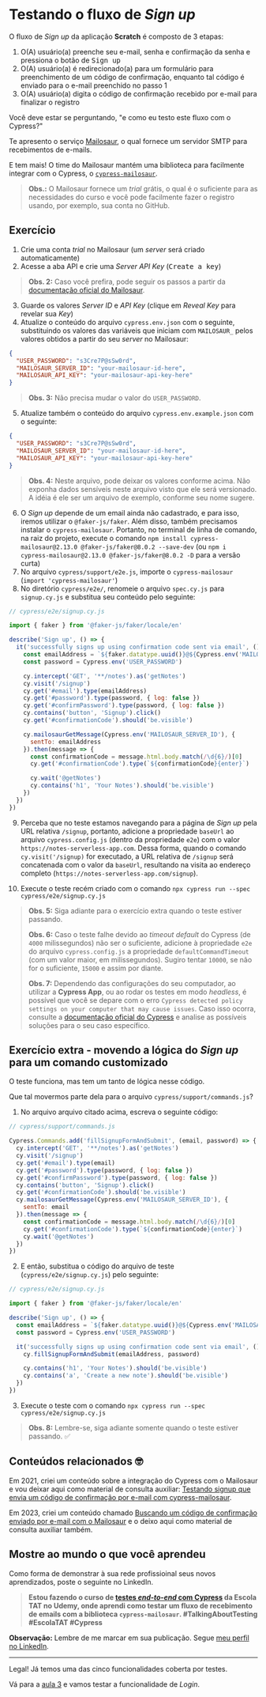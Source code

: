 # Testando o fluxo de _Sign up_

O fluxo de _Sign up_ da aplicação **Scratch** é composto de 3 etapas:

1. O(A) usuário(a) preenche seu e-mail, senha e confirmação da senha e pressiona o botão de <kbd>Sign up</kbd>
2. O(A) usuário(a) é redirecionado(a) para um formulário para preenchimento de um código de confirmação, enquanto tal código é enviado para o e-mail preenchido no passo 1
3. O(A) usuário(a) digita o código de confirmação recebido por e-mail para finalizar o registro

Você deve estar se perguntando, "e como eu testo este fluxo com o Cypress?"

Te apresento o serviço [Mailosaur](https://mailosaur.com), o qual fornece um servidor SMTP para recebimentos de e-mails.

E tem mais! O time do Mailosaur mantém uma biblioteca para facilmente integrar com o Cypress, o [`cypress-mailosaur`](https://www.npmjs.com/package/cypress-mailosaur).

> **Obs.:** O Mailosaur fornece um _trial_ grátis, o qual é o suficiente para as necessidades do curso e você pode facilmente fazer o registro usando, por exemplo, sua conta no GitHub.

## Exercício

1. Crie uma conta _trial_ no Mailosaur (um _server_ será criado automaticamente)
2. Acesse a aba API e crie uma _Server API Key_ (<kbd>Create a key</kbd>)

> **Obs. 2:** Caso você prefira, pode seguir os passos a partir da [documentação oficial do Mailosaur](https://mailosaur.com/docs/managing-your-account/api-keys/#what-are-server-api-keys).

3. Guarde os valores _Server ID_ e _API Key_ (clique em _Reveal Key_ para revelar sua _Key_)
4. Atualize o conteúdo do arquivo `cypress.env.json` com o seguinte, substituindo os valores das variáveis que iniciam com `MAILOSAUR_` pelos valores obtidos a partir do seu _server_ no Mailosaur:

```json
{
  "USER_PASSWORD": "s3Cre7P@sSw0rd",
  "MAILOSAUR_SERVER_ID": "your-mailosaur-id-here",
  "MAILOSAUR_API_KEY": "your-mailosaur-api-key-here"
}
```

> **Obs. 3:** Não precisa mudar o valor do `USER_PASSWORD`.

5. Atualize também o conteúdo do arquivo `cypress.env.example.json` com o seguinte:

```json
{
  "USER_PASSWORD": "s3Cre7P@sSw0rd",
  "MAILOSAUR_SERVER_ID": "your-mailosaur-id-here",
  "MAILOSAUR_API_KEY": "your-mailosaur-api-key-here"
}
```

> **Obs. 4:** Neste arquivo, pode deixar os valores conforme acima. Não exponha dados sensíveis neste arquivo visto que ele será versionado. A idéia é ele ser um arquivo de exemplo, conforme seu nome sugere.

6. O _Sign up_ depende de um email ainda não cadastrado, e para isso, iremos utilizar o `@faker-js/faker`. Além disso, também precisamos instalar o `cypress-mailosaur`. Portanto, no terminal de linha de comando, na raiz do projeto, execute o comando `npm install cypress-mailosaur@2.13.0 @faker-js/faker@8.0.2 --save-dev` (ou `npm i cypress-mailosaur@2.13.0 @faker-js/faker@8.0.2 -D` para a versão curta)
7. No arquivo `cypress/support/e2e.js`, importe o `cypress-mailosaur` (`import 'cypress-mailosaur'`)
8. No diretório `cypress/e2e/`, renomeie o arquivo `spec.cy.js` para `signup.cy.js` e substitua seu conteúdo pelo seguinte:

```js
// cypress/e2e/signup.cy.js

import { faker } from '@faker-js/faker/locale/en'

describe('Sign up', () => {
  it('successfully signs up using confirmation code sent via email', () => {
    const emailAddress = `${faker.datatype.uuid()}@${Cypress.env('MAILOSAUR_SERVER_ID')}.mailosaur.net`
    const password = Cypress.env('USER_PASSWORD')

    cy.intercept('GET', '**/notes').as('getNotes')
    cy.visit('/signup')
    cy.get('#email').type(emailAddress)
    cy.get('#password').type(password, { log: false })
    cy.get('#confirmPassword').type(password, { log: false })
    cy.contains('button', 'Signup').click()
    cy.get('#confirmationCode').should('be.visible')

    cy.mailosaurGetMessage(Cypress.env('MAILOSAUR_SERVER_ID'), {
      sentTo: emailAddress
    }).then(message => {
      const confirmationCode = message.html.body.match(/\d{6}/)[0]
      cy.get('#confirmationCode').type(`${confirmationCode}{enter}`)

      cy.wait('@getNotes')
      cy.contains('h1', 'Your Notes').should('be.visible')
    })
  })
})

```

9. Perceba que no teste estamos navegando para a página de _Sign up_ pela URL relativa `/signup`, portanto, adicione a propriedade `baseUrl` ao arquivo `cypress.config.js` (dentro da propriedade `e2e`) com o valor `https://notes-serverless-app.com`. Dessa forma, quando o comando `cy.visit('/signup)` for executado, a URL relativa de `/signup` será concatenada com o valor da `baseUrl`, resultando na visita ao endereço completo (`https://notes-serverless-app.com/signup`).

10. Execute o teste recém criado com o comando `npx cypress run --spec cypress/e2e/signup.cy.js`

> **Obs. 5:** Siga adiante para o exercício extra quando o teste estiver passando.
>
> **Obs. 6:** Caso o teste falhe devido ao _timeout default_ do Cypress (de `4000` milissegundos) não ser o suficiente, adicione à propriedade `e2e` do arquivo `cypress.config.js` a propriedade `defaultCommandTimeout` (com um valor maior, em milissegundos). Sugiro tentar `10000`, se não for o suficiente, `15000` e assim por diante.
>
> **Obs. 7:** Dependendo das configurações do seu computador, ao utilizar a __Cypress App__, ou ao rodar os testes em modo _headless_, é possível que você se depare com o erro `Cypress detected policy settings on your computer that may cause issues`. Caso isso ocorra, consulte a [documentação oficial do Cypress](https://docs.cypress.io/guides/references/error-messages#Cypress-detected-policy-settings-on-your-computer-that-may-cause-issues) e analise as possíveis soluções para o seu caso específico.

## Exercício extra - movendo a lógica do _Sign up_ para um comando customizado

O teste funciona, mas tem um tanto de lógica nesse código.

Que tal movermos parte dela para o arquivo `cypress/support/commands.js`?

1. No arquivo arquivo citado acima, escreva o seguinte código:

```js
// cypress/support/commands.js

Cypress.Commands.add('fillSignupFormAndSubmit', (email, password) => {
  cy.intercept('GET', '**/notes').as('getNotes')
  cy.visit('/signup')
  cy.get('#email').type(email)
  cy.get('#password').type(password, { log: false })
  cy.get('#confirmPassword').type(password, { log: false })
  cy.contains('button', 'Signup').click()
  cy.get('#confirmationCode').should('be.visible')
  cy.mailosaurGetMessage(Cypress.env('MAILOSAUR_SERVER_ID'), {
    sentTo: email
  }).then(message => {
    const confirmationCode = message.html.body.match(/\d{6}/)[0]
    cy.get('#confirmationCode').type(`${confirmationCode}{enter}`)
    cy.wait('@getNotes')
  })
})

```

2. E então, substitua o código do arquivo de teste (`cypress/e2e/signup.cy.js`) pelo seguinte:

```js
// cypress/e2e/signup.cy.js

import { faker } from '@faker-js/faker/locale/en'

describe('Sign up', () => {
  const emailAddress = `${faker.datatype.uuid()}@${Cypress.env('MAILOSAUR_SERVER_ID')}.mailosaur.net`
  const password = Cypress.env('USER_PASSWORD')

  it('successfully signs up using confirmation code sent via email', () => {
    cy.fillSignupFormAndSubmit(emailAddress, password)

    cy.contains('h1', 'Your Notes').should('be.visible')
    cy.contains('a', 'Create a new note').should('be.visible')
  })
})

```

3. Execute o teste  com o comando `npx cypress run --spec cypress/e2e/signup.cy.js`

> **Obs. 8:** Lembre-se, siga adiante somente quando o teste estiver passando. ✅

## Conteúdos relacionados 🤓

Em 2021, criei um conteúdo sobre a integração do Cypress com o Mailosaur e vou deixar aqui como material de consulta auxiliar: [Testando signup que envia um código de confirmação por e-mail com cypress-mailosaur](https://youtu.be/T4txmk4vENM).

Em 2023, criei um conteúdo chamado [Buscando um código de confirmação enviado por e-mail com o Mailosaur](https://talkingabouttesting.com/2023/07/03/buscando-um-codigo-de-confirmacao-enviado-por-e-mail-com-o-mailosaur/) e o deixo aqui como material de consulta auxiliar também.

## Mostre ao mundo o que você aprendeu

Como forma de demonstrar à sua rede profissioinal seus novos aprendizados, poste o seguinte no LinkedIn.

> **Estou fazendo o curso de [testes _end-to-end_ com Cypress](https://www.udemy.com/course/testes-end-to-end-com-cypress/?referralCode=BFC58FC7B29F2F37904D) da Escola TAT no Udemy, onde aprendi como testar um fluxo de recebimento de emails com a biblioteca `cypress-mailosaur`. #TalkingAboutTesting #EscolaTAT #Cypress**

**Observação:** Lembre de me marcar em sua publicação. Segue [meu perfil no LinkedIn](https://www.linkedin.com/in/walmyr-lima-e-silva-filho).
___

Legal! Já temos uma das cinco funcionalidades coberta por testes.

Vá para a [aula 3](./3.md) e vamos testar a funcionalidade de _Login_.
